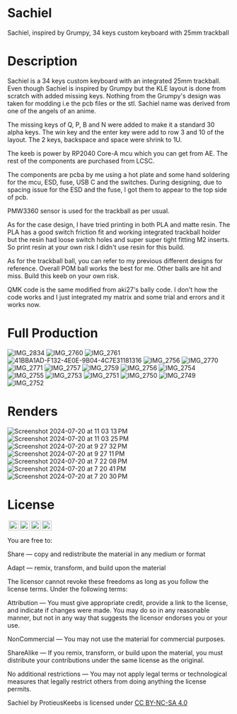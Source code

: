 # Sachiel
Sachiel, inspired by Grumpy, 34 keys custom keyboard with 25mm trackball

# Description
Sachiel is a 34 keys custom keyboard with an integrated 25mm trackball.
Even though Sachiel is inspired by Grumpy but the KLE layout is done from scratch with added missing keys. Nothing from the Grumpy's design was taken for modding i.e the pcb files or the stl. 
Sachiel name was derived from one of the angels of an anime.

The missing keys of Q, P, B and N were added to make it a standard 30 alpha keys. The win key and the enter key were add to row 3 and 10 of the layout.
The 2 keys, backspace and space were shrink to 1U.

The keeb is power by RP2040 Core-A mcu which you can get from AE. The rest of the components are purchased from LCSC.

The components are pcba by me using a hot plate and some hand soldering for the mcu, ESD, fuse, USB C and the switches. During designing, due to spacing issue for the ESD and the fuse, I got them to appear to the top side of pcb.

PMW3360 sensor is used for the trackball as per usual.

As for the case design, I have tried printing in both PLA and matte resin. The PLA has a good switch friction fit and working integrated trackball holder but the resin had loose switch holes and super super tight fitting M2 inserts. So print resin at your own risk I didn't use resin for this build.

As for the trackball ball, you can refer to my previous different designs for reference. Overall POM ball works the best for me. Other balls are hit and miss. Build this keeb on your own risk.

QMK code is the same modified from aki27's bally code. I don't how the code works and I just integrated my matrix and some trial and errors and it works now.

# Full Production

![IMG_2834](https://github.com/user-attachments/assets/47c912b3-dfc5-4727-b84f-286701524d3a)
![IMG_2760](https://github.com/user-attachments/assets/542ded53-6628-429c-8b60-79d9fd658024)
![IMG_2761](https://github.com/user-attachments/assets/e0dafd97-0e23-42b3-a753-544832206f19)
![41BBA1AD-F132-4E0E-9B04-4C7E31181316](https://github.com/user-attachments/assets/6b8209a3-5a2b-4944-88e9-9a5ba3cb5827)
![IMG_2756](https://github.com/user-attachments/assets/5943aea4-ea55-4065-bc0d-c423f19c6ab2)
![IMG_2770](https://github.com/user-attachments/assets/09591fb7-05dd-4875-99ef-fda1b175faff)
![IMG_2771](https://github.com/user-attachments/assets/308375aa-87b6-48bb-8ee4-911908d70c86)
![IMG_2757](https://github.com/user-attachments/assets/19d3d29b-c69b-4e5f-8dbe-e054d478b965)
![IMG_2759](https://github.com/user-attachments/assets/f2463876-3d2e-434e-9c3e-404ef46c22f6)
![IMG_2756](https://github.com/user-attachments/assets/4bd86a45-5134-40ed-bb85-2432a8b364b9)
![IMG_2754](https://github.com/user-attachments/assets/5364e954-a202-4ef5-9305-10901630c6ea)
![IMG_2755](https://github.com/user-attachments/assets/7509efa9-fa3d-4b1b-bcb6-67eb8a14bd7c)
![IMG_2753](https://github.com/user-attachments/assets/6871df57-1482-4248-8e1c-3d93cead7f4a)
![IMG_2751](https://github.com/user-attachments/assets/b58d8422-704e-424e-9d9a-763ae512f137)
![IMG_2750](https://github.com/user-attachments/assets/1b58cd6f-b8ec-4a02-b069-2880f8f655de)
![IMG_2749](https://github.com/user-attachments/assets/ad57df28-0136-4765-b90a-c442667db5c2)
![IMG_2752](https://github.com/user-attachments/assets/cef88d6c-bbf9-483d-b9d9-2dc18ac28bbb)

# Renders

![Screenshot 2024-07-20 at 11 03 13 PM](https://github.com/user-attachments/assets/634b189f-108c-491e-8829-65602cd2ca75)
![Screenshot 2024-07-20 at 11 03 25 PM](https://github.com/user-attachments/assets/b05db8b7-a0e7-486b-960e-aa2861589a36)
![Screenshot 2024-07-20 at 9 27 32 PM](https://github.com/user-attachments/assets/e133a029-b197-46fb-83fd-816b0a2ba65a)
![Screenshot 2024-07-20 at 9 27 11 PM](https://github.com/user-attachments/assets/23903ed7-7c62-4346-adc3-6fe40e0a91bd)
![Screenshot 2024-07-20 at 7 22 08 PM](https://github.com/user-attachments/assets/49e0ded1-355d-403b-abcc-b6c670011719)
![Screenshot 2024-07-20 at 7 20 41 PM](https://github.com/user-attachments/assets/0b909741-2063-4ba1-8130-84e16060b183)
![Screenshot 2024-07-20 at 7 20 30 PM](https://github.com/user-attachments/assets/e87c3f66-4f05-407d-88fd-e3ecf8c579df)

# License

<img style="height:22px!important;margin-left:3px;vertical-align:text-bottom;" src="https://mirrors.creativecommons.org/presskit/icons/cc.svg?ref=chooser-v1"><img style="height:22px!important;margin-left:3px;vertical-align:text-bottom;" src="https://mirrors.creativecommons.org/presskit/icons/by.svg?ref=chooser-v1"><img style="height:22px!important;margin-left:3px;vertical-align:text-bottom;" src="https://mirrors.creativecommons.org/presskit/icons/nc.svg?ref=chooser-v1"><img style="height:22px!important;margin-left:3px;vertical-align:text-bottom;" src="https://mirrors.creativecommons.org/presskit/icons/sa.svg?ref=chooser-v1"></a></p>

You are free to:

Share — copy and redistribute the material in any medium or format

Adapt — remix, transform, and build upon the material

The licensor cannot revoke these freedoms as long as you follow the license terms.
Under the following terms:

Attribution — You must give appropriate credit, provide a link to the license, and indicate if changes were made. You may do so in any reasonable manner, but not in any way that suggests the licensor endorses you or your use.

NonCommercial — You may not use the material for commercial purposes.

ShareAlike — If you remix, transform, or build upon the material, you must distribute your contributions under the same license as the original.

No additional restrictions — You may not apply legal terms or technological measures that legally restrict others from doing anything the license permits.

Sachiel by ProtieusKeebs is licensed under [CC BY-NC-SA 4.0](https://creativecommons.org/licenses/by-nc-sa/4.0/?ref=chooser-v1)
